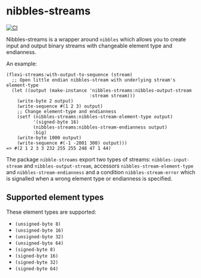 # nibbles-streams
[![CI](https://github.com/shamazmazum/nibbles-streams/actions/workflows/tests.yml/badge.svg)](https://github.com/shamazmazum/nibbles-streams/actions/workflows/tests.yml)

Nibbles-streams is a wrapper around `nibbles` which allows you to create input
and output binary streams with changeable element type and endianness.

An example:
~~~~{.lisp}
(flexi-streams:with-output-to-sequence (stream)
  ;; Open little endian nibbles-stream with underlying stream's element-type
  (let ((output (make-instance 'nibbles-streams:nibbles-output-stream
                               :stream stream)))
    (write-byte 2 output)
    (write-sequence #(1 2 3) output)
    ;; Change element-type and endianness
    (setf (nibbles-streams:nibbles-stream-element-type output)
          '(signed-byte 16)
          (nibbles-streams:nibbles-stream-endianness output)
          :big)
    (write-byte 1000 output)
    (write-sequence #(-1 -2001 300) output)))
=> #(2 1 2 3 3 232 255 255 248 47 1 44)
~~~~

The package `nibble-streams` export two types of streams: `nibbles-input-stream`
and `nibbles-output-stream`, accessors `nibbles-stream-element-type` and
`nibbles-stream-endianness` and a condition `nibbles-stream-error` which is
signalled when a wrong element type or endianness is specified.

## Supported element types
These element types are supported:

* `(unsigned-byte 8)`
* `(unsigned-byte 16)`
* `(unsigned-byte 32)`
* `(unsigned-byte 64)`
* `(signed-byte 8)`
* `(signed-byte 16)`
* `(signed-byte 32)`
* `(signed-byte 64)`
